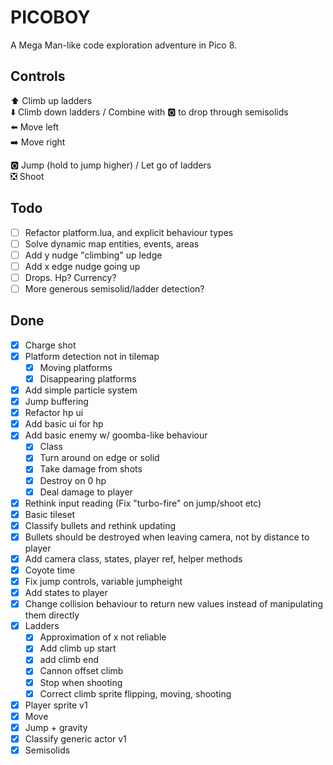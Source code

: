# PICOBOY

A Mega Man-like code exploration adventure in Pico 8.

## Controls

⬆️ Climb up ladders  
⬇️ Climb down ladders / Combine with 🅾️ to drop through semisolids  
⬅️ Move left  
➡️ Move right

🅾️ Jump (hold to jump higher) / Let go of ladders  
❎ Shoot

## Todo

- [ ] Refactor platform.lua, and explicit behaviour types
- [ ] Solve dynamic map entities, events, areas
- [ ] Add y nudge "climbing" up ledge
- [ ] Add x edge nudge going up
- [ ] Drops. Hp? Currency?
- [ ] More generous semisolid/ladder detection?

## Done

- [x] Charge shot
- [x] Platform detection not in tilemap
  - [x] Moving platforms
  - [x] Disappearing platforms
- [x] Add simple particle system
- [x] Jump buffering
- [x] Refactor hp ui
- [x] Add basic ui for hp
- [x] Add basic enemy w/ goomba-like behaviour
  - [x] Class
  - [x] Turn around on edge or solid
  - [x] Take damage from shots
  - [x] Destroy on 0 hp
  - [x] Deal damage to player
- [x] Rethink input reading (Fix "turbo-fire" on jump/shoot etc)
- [x] Basic tileset
- [x] Classify bullets and rethink updating
- [x] Bullets should be destroyed when leaving camera, not by distance to player
- [x] Add camera class, states, player ref, helper methods
- [x] Coyote time
- [x] Fix jump controls, variable jumpheight
- [x] Add states to player
- [x] Change collision behaviour to return new values instead of manipulating them directly
- [x] Ladders
  - [x] Approximation of x not reliable
  - [x] Add climb up start
  - [x] add climb end
  - [x] Cannon offset climb
  - [x] Stop when shooting
  - [x] Correct climb sprite flipping, moving, shooting
- [x] Player sprite v1
- [x] Move
- [x] Jump + gravity
- [x] Classify generic actor v1
- [x] Semisolids

